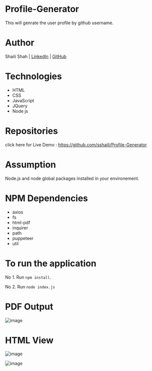 # Profile-Generator

This will genrate the user profile by github username.


# Author
Shaili Shah | 
[LinkedIn](https://www.linkedin.com/in/shaili-shah-88706512b/) 
| [GitHub](https://github.com/sshaili) 

# Technologies

* HTML
* CSS 
* JavaScript
* JQuery
* Node js

# Repositories
click here for Live Demo :  https://github.com/sshaili/Profile-Generator

# Assumption

Node.js and node global packages installed in your environement.


# NPM Dependencies
* axios
* fs
* html-pdf
* inquirer
* path
* puppeteer
* util

# To run the application

No 1. Run `npm install`.

No 2. Run `node index.js`

# PDF Output

![image](https://user-images.githubusercontent.com/55032521/69895175-2a0eef80-12f9-11ea-8a3b-63f6b7320b43.png)

# HTML View

![image](https://user-images.githubusercontent.com/55032521/69895189-5f1b4200-12f9-11ea-8a4a-1fd4685e3b44.png)

![image](https://user-images.githubusercontent.com/55032521/69895206-a275b080-12f9-11ea-8788-e9f98a8bf960.png)
